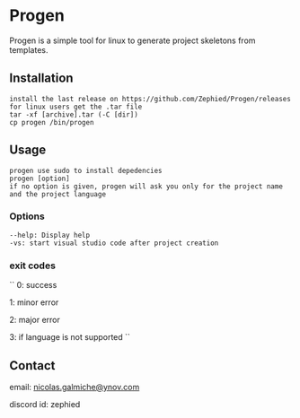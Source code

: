 # Progen

Progen is a simple tool for linux to generate project skeletons from templates.

## Installation

```
install the last release on https://github.com/Zephied/Progen/releases
for linux users get the .tar file
tar -xf [archive].tar (-C [dir])
cp progen /bin/progen
```

## Usage

```
progen use sudo to install depedencies
progen [option]
if no option is given, progen will ask you only for the project name and the project language
```

### Options

```
--help: Display help
-vs: start visual studio code after project creation
```

### exit codes

``
0: success

1: minor error

2: major error

3: if language is not supported
``

## Contact

email: nicolas.galmiche@ynov.com

discord id: zephied
